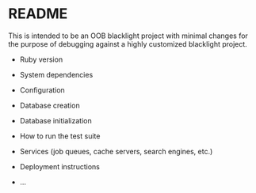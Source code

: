# README

This is intended to be an OOB blacklight project with minimal changes for the purpose of debugging against a highly customized blacklight project.

* Ruby version

* System dependencies

* Configuration

* Database creation

* Database initialization

* How to run the test suite

* Services (job queues, cache servers, search engines, etc.)

* Deployment instructions

* ...
